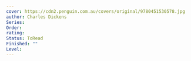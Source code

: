 ```yaml
---
cover: https://cdn2.penguin.com.au/covers/original/9780451530578.jpg
author: Charles Dickens
Series: 
Order: 
rating: 
Status: ToRead
Finished: ""
Level:
---
```








